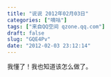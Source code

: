 ```yaml
---
title: "说说 2012年02月03日"
categories: ["嘀咕"]
tags: ["来自QQ空间 qzone.qq.com"]
draft: false
slug: "GQE4Pv"
date: "2012-02-03 23:12:14"
---
```


我懂了！我也知道该怎么做了。
